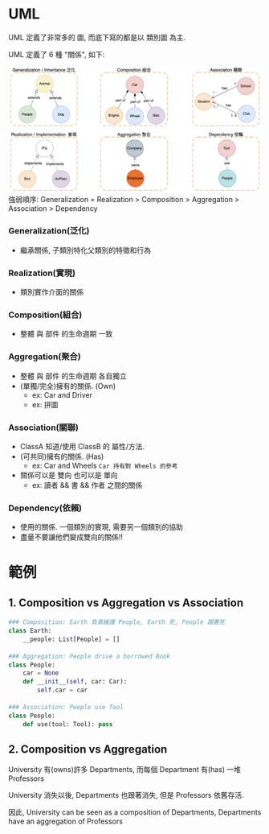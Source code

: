 # UML

UML 定義了非常多的 圖, 而底下寫的都是以 類別圖 為主.

UML 定義了 6 種 "關係", 如下:

![UML](images/UML.png)
強弱順序: Generalization = Realization > Composition > Aggregation > Association > Dependency

### Generalization(泛化)
- 繼承關係, 子類別特化父類別的特徵和行為

### Realization(實現)
- 類別實作介面的關係

### Composition(組合)
- 整體 與 部件 的生命週期 一致

### Aggregation(聚合)
- 整體 與 部件 的生命週期 各自獨立
- (單獨/完全)擁有的關係. (Own)
  - ex: Car and Driver
  - ex: 拼圖

### Association(關聯)
- ClassA 知道/使用 ClassB 的 屬性/方法.
- (可共同)擁有的關係. (Has)
  - ex: Car and Wheels `Car 持有對 Wheels 的參考`
- 關係可以是 雙向 也可以是 單向
  - ex: 讀者 && 書 && 作者 之間的關係

### Dependency(依賴)
- 使用的關係. 一個類別的實現, 需要另一個類別的協助
- 盡量不要讓他們變成雙向的關係!!


# 範例

## 1. Composition vs Aggregation vs Association

```py
### Composition: Earth 負責維護 People, Earth 死, People 跟著死
class Earth:
    __people: List[People] = []

### Aggregation: People drive a borrowed Book
class People:
    car = None
    def __init__(self, car: Car):
        self.car = car

### Association: People use Tool
class People:
    def use(tool: Tool): pass
```

## 2. Composition vs Aggregation

University 有(owns)許多 Departments, 而每個 Department 有(has) 一堆 Professors

University 消失以後, Departments 也跟著消失, 但是 Professors 依舊存活.

因此, University can be seen as a composition of Departments, Departments have an aggregation of Professors